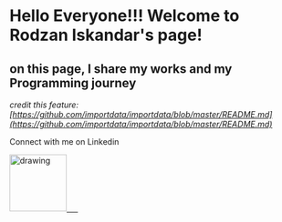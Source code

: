 # Hello Everyone!!! Welcome to Rodzan Iskandar's page!

## on this page, I share my works and my Programming journey

*credit this feature: [https://github.com/importdata/importdata/blob/master/README.md](https://github.com/importdata/importdata/blob/master/README.md)*

Connect with me on Linkedin

<a href="https://www.linkedin.com/in/iskandarodzan/"><img src="https://res.cloudinary.com/importdata/image/upload/v1595012354/linkedin_t9qiwy.png" alt="drawing" width="100"/> &nbsp;&nbsp;&nbsp;&nbsp;



  
<!---
RodzanIskandar/RodzanIskandar is a ✨ special ✨ repository because its `README.md` (this file) appears on your GitHub profile.
You can click the Preview link to take a look at your changes.
--->
